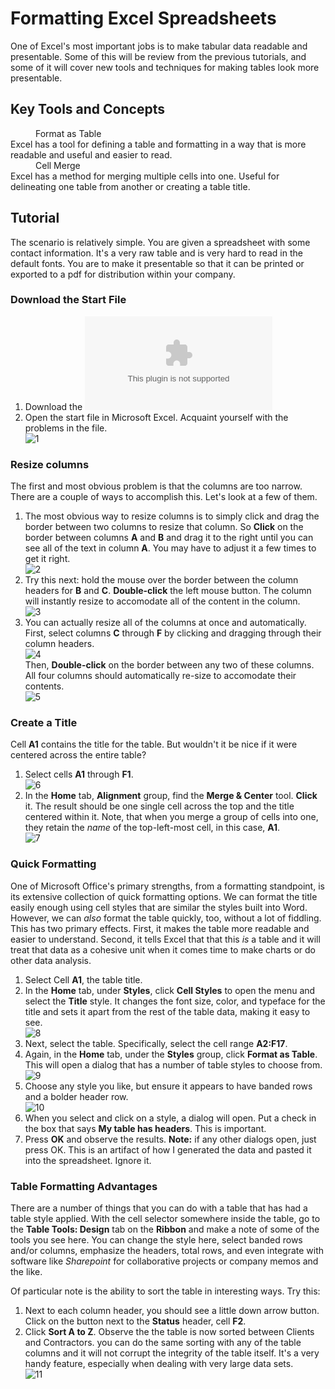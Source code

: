 # Formatting Excel Spreadsheets

One of Excel's most important jobs is to make tabular data readable and presentable. Some of this will be review from the previous tutorials, and some of it will cover new tools and techniques for making tables look more presentable.

## Key Tools and Concepts
<dl>
    <dd>Format as Table</dd>
    <dt>Excel has a tool for defining a table and formatting in a way that is more readable and useful and easier to read.</dt>
    <dd>Cell Merge</dd>
    <dt>Excel has a method for merging multiple cells into one. Useful for delineating one table from another or creating a table title.</dt>
</dl>

## Tutorial

The scenario is relatively simple. You are given a spreadsheet with some contact information. It's a very raw table and is very hard to read in the default fonts. You are to make it presentable so that it can be printed or exported to a pdf for distribution within your company.

### Download the Start File

1. Download the ![Start File](http://erickuha.com/primer/excel_resources/formatting_start.xlsx)
1. Open the start file in Microsoft Excel. Acquaint yourself with the problems in the file. <br> ![1][1]

### Resize columns

The first and most obvious problem is that the columns are too narrow. There are a couple of ways to accomplish this. Let's look at a few of them.

1. The most obvious way to resize columns is to simply click and drag the border between two columns to resize that column. So **Click** on the border between columns **A** and **B** and drag it to the right until you can see all of the text in column **A**. You may have to adjust it a few times to get it right. <br> ![2][2]
1. Try this next: hold the mouse over the border between the column headers for **B** and **C**. **Double-click** the left mouse button. The column will instantly resize to accomodate all of the content in the column. <br> ![3][3]
1. You can actually resize all of the columns at once and automatically. First, select columns **C** through **F** by clicking and dragging through their column headers. <br> ![4][4] <br> Then, **Double-click** on the border between any two of these columns. All four columns should automatically re-size to accomodate their contents. <br> ![5][5]

### Create a Title

Cell **A1** contains the title for the table. But wouldn't it be nice if it were centered across the entire table?

1. Select cells **A1** through **F1**. <br> ![6][6]
1. In the **Home** tab, **Alignment** group, find the **Merge & Center** tool. **Click** it. The result should be one single cell across the top and the title centered within it. Note, that when you merge a group of cells into one, they retain the _name_ of the top-left-most cell, in this case, **A1**. <br> ![7][7]

### Quick Formatting

One of Microsoft Office's primary strengths, from a formatting standpoint, is its extensive collection of quick formatting options. We can format the title easily enough using cell styles that are similar the styles built into Word. However, we can _also_ format the table quickly, too, without a lot of fiddling. This has two primary effects. First, it makes the table more readable and easier to understand. Second, it tells Excel that that this _is_ a table and it will treat that data as a cohesive unit when it comes time to make charts or do other data analysis.

1. Select Cell **A1**, the table title.
1. In the **Home** tab, under **Styles**, click **Cell Styles** to open the menu and select the **Title** style. It changes the font size, color, and typeface for the title and sets it apart from the rest of the table data, making it easy to see. <br> ![8][8]
1. Next, select the table. Specifically, select the cell range **A2:F17**. 
1. Again, in the **Home** tab, under the **Styles** group, click **Format as Table**. This will open a dialog that has a number of table styles to choose from. <br> ![9][9]
1. Choose any style you like, but ensure it appears to have banded rows and a bolder header row. <br> ![10][10]
1. When you select and click on a style, a dialog will open. Put a check in the box that says **My table has headers**. This is important.
1. Press **OK** and observe the results. **Note:** if any other dialogs open, just press OK. This is an artifact of how I generated the data and pasted it into the spreadsheet. Ignore it.

### Table Formatting Advantages

There are a number of things that you can do with a table that has had a table style applied. With the cell selector somewhere inside the table, go to the **Table Tools: Design** tab on the **Ribbon** and make a note of some of the tools you see here. You can change the style here, select banded rows and/or columns, emphasize the headers, total rows, and even integrate with software like _Sharepoint_ for collaborative projects or company memos and the like.

Of particular note is the ability to sort the table in interesting ways. Try this:

1. Next to each column header, you should see a little down arrow button. Click on the button next to the **Status** header, cell **F2**.
1. Click **Sort A to Z**. Observe the the table is now sorted between Clients and Contractors. you can do the same sorting with any of the table columns and it will not corrupt the integrity of the table itself. It's a very handy feature, especially when dealing with very large data sets.<br> ![11][11]

<!-- Images -->
[1]: images/tutorial2/1.png
[2]: images/tutorial2/2.png
[3]: images/tutorial2/3.png
[4]: images/tutorial2/4.png
[5]: images/tutorial2/5.png
[6]: images/tutorial2/6.png
[7]: images/tutorial2/7.png
[8]: images/tutorial2/8.png
[9]: images/tutorial2/9.png
[10]: images/tutorial2/10.png
[11]: images/tutorial2/11.png
